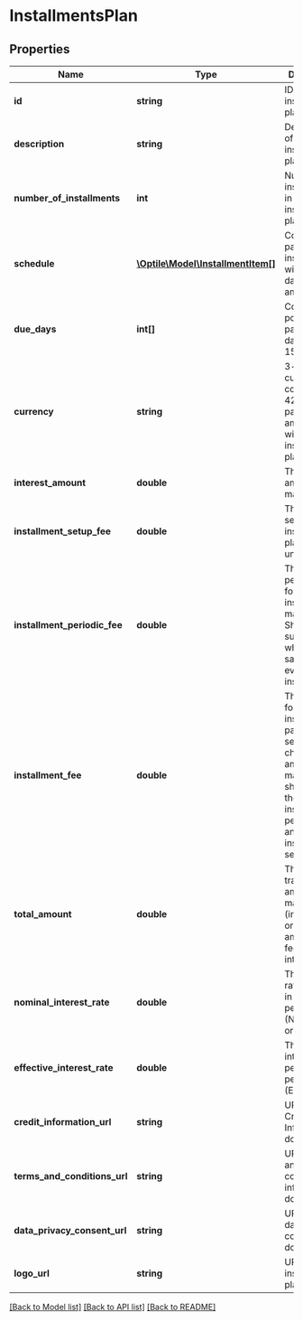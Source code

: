 # InstallmentsPlan

## Properties
Name | Type | Description | Notes
------------ | ------------- | ------------- | -------------
**id** | **string** | ID of this installments plan. | [optional] 
**description** | **string** | Description of the installments plan. | [optional] 
**number_of_installments** | **int** | Number of installments in the installments plan. | [optional] 
**schedule** | [**\Optile\Model\InstallmentItem[]**](InstallmentItem.md) | Collection of particular installment with payment date and amount. | [optional] 
**due_days** | **int[]** | Collection of possible payment days like 1, 15, 28, etc. | [optional] 
**currency** | **string** | 3-letter currency code (ISO 4217) of all payment amounts within current installments plan. | [optional] 
**interest_amount** | **double** | The interest amount in major units. | [optional] 
**installment_setup_fee** | **double** | The fee for setting up the installment plan in major units. | [optional] 
**installment_periodic_fee** | **double** | The constant periodic fee for each installment in major units. Should be supplied only when it is the same for every installment. | [optional] 
**installment_fee** | **double** | The total fee for the installment payment (or service-charge-amount) in major units. It should match the sum of all installment periodic fees and the installment set-up fee. | [optional] 
**total_amount** | **double** | The total transaction amount in major units (including original amount, all fees and the interest). | [optional] 
**nominal_interest_rate** | **double** | The interest rate per year in percentages (Nominalzins or Sollzins). | [optional] 
**effective_interest_rate** | **double** | The effective interest rate per year in percentages (Effektivzins). | [optional] 
**credit_information_url** | **string** | URL to the Credit Information document. | [optional] 
**terms_and_conditions_url** | **string** | URL to terms and conditions information document. | [optional] 
**data_privacy_consent_url** | **string** | URL to the data privacy consent document. | [optional] 
**logo_url** | **string** | URL to the installment plan logo. | [optional] 

[[Back to Model list]](../README.md#documentation-for-models) [[Back to API list]](../README.md#documentation-for-api-endpoints) [[Back to README]](../README.md)


